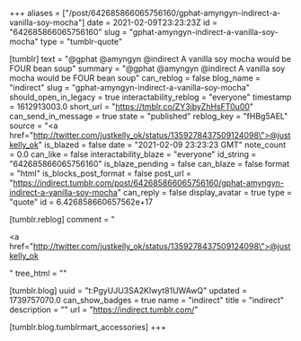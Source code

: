 +++
aliases = ["/post/642685866065756160/gphat-amyngyn-indirect-a-vanilla-soy-mocha"]
date = 2021-02-09T23:23:23Z
id = "642685866065756160"
slug = "gphat-amyngyn-indirect-a-vanilla-soy-mocha"
type = "tumblr-quote"

[tumblr]
text = "@gphat @amyngyn @indirect A vanilla soy mocha would be FOUR bean soup"
summary = "@gphat @amyngyn @indirect A vanilla soy mocha would be FOUR bean soup"
can_reblog = false
blog_name = "indirect"
slug = "gphat-amyngyn-indirect-a-vanilla-soy-mocha"
should_open_in_legacy = true
interactability_reblog = "everyone"
timestamp = 1612913003.0
short_url = "https://tmblr.co/ZY3jbyZhHsFT0u00"
can_send_in_message = true
state = "published"
reblog_key = "fHBg5AEL"
source = "<a href=\"http://twitter.com/justkelly_ok/status/1359278437509124098\">@justkelly_ok</a>"
is_blazed = false
date = "2021-02-09 23:23:23 GMT"
note_count = 0.0
can_like = false
interactability_blaze = "everyone"
id_string = "642685866065756160"
is_blaze_pending = false
can_blaze = false
format = "html"
is_blocks_post_format = false
post_url = "https://indirect.tumblr.com/post/642685866065756160/gphat-amyngyn-indirect-a-vanilla-soy-mocha"
can_reply = false
display_avatar = true
type = "quote"
id = 6.426858660657562e+17

[tumblr.reblog]
comment = "<p><a href=\"http://twitter.com/justkelly_ok/status/1359278437509124098\">@justkelly_ok</a></p>"
tree_html = ""

[tumblr.blog]
uuid = "t:PgyUJU3SA2Klwyt81UWAwQ"
updated = 1739757070.0
can_show_badges = true
name = "indirect"
title = "indirect"
description = ""
url = "https://indirect.tumblr.com/"

[tumblr.blog.tumblrmart_accessories]
+++
